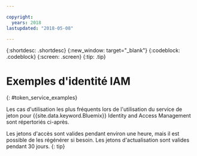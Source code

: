 ```yaml
---

copyright:
  years: 2018
lastupdated: "2018-05-08"

---
```



{:shortdesc: .shortdesc}
{:new_window: target="_blank"}
{:codeblock: .codeblock}
{:screen: .screen}
{:tip: .tip}

# Exemples d'identité IAM
{: #token_service_examples}

Les cas d'utilisation les plus fréquents lors de l'utilisation du service de jeton pour {{site.data.keyword.Bluemix}} Identity and Access Management sont répertoriés ci-après.

Les jetons d'accès sont valides pendant environ une heure, mais il est possible de les régénérer si besoin. Les jetons d'actualisation sont valides pendant 30 jours.
{: tip}

